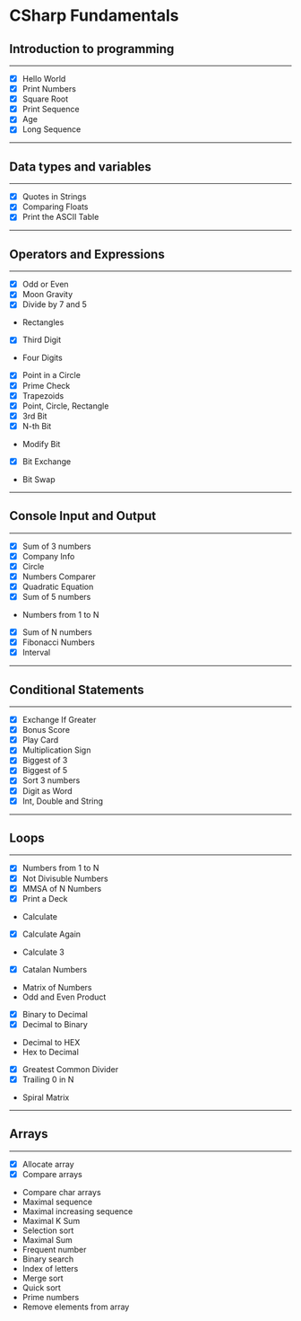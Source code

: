 # CSharp Fundamentals
## Introduction to programming
----
- [x] Hello World
- [x] Print Numbers
- [x] Square Root
- [x] Print Sequence
- [x] Age
- [x] Long Sequence

----
## Data types and variables
----
- [x] Quotes in Strings
- [x] Comparing Floats
- [x] Print the ASCII Table

----
## Operators and Expressions
----
- [x] Odd or Even
- [x] Moon Gravity
- [x] Divide by 7 and 5
* Rectangles
- [x] Third Digit
* Four Digits
- [x] Point in a Circle
- [x] Prime Check
- [x] Trapezoids
- [x] Point, Circle, Rectangle
- [x] 3rd Bit
- [x] N-th Bit
* Modify Bit
- [x] Bit Exchange
* Bit Swap

----
## Console Input and Output
----
- [x] Sum of 3 numbers
- [x] Company Info
- [x] Circle
- [x] Numbers Comparer
- [x] Quadratic Equation
- [x] Sum of 5 numbers
* Numbers from 1 to N
- [x] Sum of N numbers
- [x] Fibonacci Numbers
- [x] Interval

----
## Conditional Statements
----
- [x] Exchange If Greater
- [x] Bonus Score
- [x] Play Card
- [x] Multiplication Sign
- [x] Biggest of 3
- [x] Biggest of 5
- [x] Sort 3 numbers
- [x] Digit as Word
- [x] Int, Double and String

----
## Loops
----
- [x] Numbers from 1 to N
- [x] Not Divisuble Numbers
- [x] MMSA of N Numbers
- [x] Print a Deck
* Calculate
- [x] Calculate Again
* Calculate 3
- [x] Catalan Numbers
* Matrix of Numbers
* Odd and Even Product
- [x] Binary to Decimal
- [x] Decimal to Binary
* Decimal to HEX
* Hex to Decimal
- [x] Greatest Common Divider
- [x] Trailing 0 in N
* Spiral Matrix

----
## Arrays
----
- [x] Allocate array
- [x] Compare arrays
* Compare char arrays
* Maximal sequence
* Maximal increasing sequence
* Maximal K Sum
* Selection sort
* Maximal Sum
* Frequent number
* Binary search
* Index of letters
* Merge sort
* Quick sort
* Prime numbers
* Remove elements from array